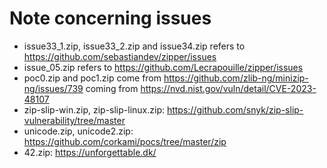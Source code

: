 # Note concerning issues

- issue33_1.zip, issue33_2.zip and issue34.zip refers to https://github.com/sebastiandev/zipper/issues
- issue_05.zip refers to https://github.com/Lecrapouille/zipper/issues
- poc0.zip and poc1.zip come from https://github.com/zlib-ng/minizip-ng/issues/739 coming from https://nvd.nist.gov/vuln/detail/CVE-2023-48107
- zip-slip-win.zip, zip-slip-linux.zip: https://github.com/snyk/zip-slip-vulnerability/tree/master
- unicode.zip, unicode2.zip: https://github.com/corkami/pocs/tree/master/zip
- 42.zip: https://unforgettable.dk/
